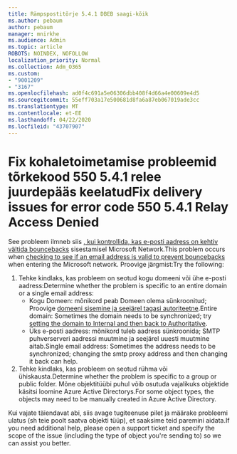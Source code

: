 ```yaml
---
title: Rämpspostitõrje 5.4.1 DBEB saagi-kõik
ms.author: pebaum
author: pebaum
manager: mnirkhe
ms.audience: Admin
ms.topic: article
ROBOTS: NOINDEX, NOFOLLOW
localization_priority: Normal
ms.collection: Adm_O365
ms.custom:
- "9001209"
- "3167"
ms.openlocfilehash: ad0f4c691a5e06306dbb408f4d66a4e00609e4d5
ms.sourcegitcommit: 55eff703a17e500681d8fa6a87eb067019ade3cc
ms.translationtype: MT
ms.contentlocale: et-EE
ms.lasthandoff: 04/22/2020
ms.locfileid: "43707907"
---
```

# <a name="fix-delivery-issues-for-error-code-550-541-relay-access-denied"></a><span data-ttu-id="fa5b1-102">Fix kohaletoimetamise probleemid tõrkekood 550 5.4.1 relee juurdepääs keelatud</span><span class="sxs-lookup"><span data-stu-id="fa5b1-102">Fix delivery issues for error code 550 5.4.1 Relay Access Denied</span></span>

<span data-ttu-id="fa5b1-103">See probleem ilmneb siis [, kui kontrollida, kas e-posti aadress on kehtiv vältida bouncebacks](https://docs.microsoft.com/exchange/mail-flow-best-practices/use-directory-based-edge-blocking) sisestamisel Microsoft Network.</span><span class="sxs-lookup"><span data-stu-id="fa5b1-103">This problem occurs when [checking to see if an email address is valid to prevent bouncebacks](https://docs.microsoft.com/exchange/mail-flow-best-practices/use-directory-based-edge-blocking) when entering the Microsoft network.</span></span> <span data-ttu-id="fa5b1-104">Proovige järgmist:</span><span class="sxs-lookup"><span data-stu-id="fa5b1-104">Try the following:</span></span>

1. <span data-ttu-id="fa5b1-105">Tehke kindlaks, kas probleem on seotud kogu domeeni või ühe e-posti aadress:</span><span class="sxs-lookup"><span data-stu-id="fa5b1-105">Determine whether the problem is specific to an entire domain or a single email address:</span></span>
    - <span data-ttu-id="fa5b1-106">Kogu Domeen: mõnikord peab Domeen olema sünkroonitud; Proovige [domeeni sisemine ja seejärel tagasi autoriteetne](https://docs.microsoft.com/exchange/mail-flow-best-practices/manage-accepted-domains/manage-accepted-domains).</span><span class="sxs-lookup"><span data-stu-id="fa5b1-106">Entire domain: Sometimes the domain needs to be synchronized; try [setting the domain to Internal and then back to Authoritative](https://docs.microsoft.com/exchange/mail-flow-best-practices/manage-accepted-domains/manage-accepted-domains).</span></span>
    - <span data-ttu-id="fa5b1-107">Üks e-posti aadress: mõnikord tuleb aadress sünkroonida; SMTP puhverserveri aadressi muutmine ja seejärel uuesti muutmine aitab.</span><span class="sxs-lookup"><span data-stu-id="fa5b1-107">Single email address: Sometimes the address needs to be synchronized; changing the smtp proxy address and then changing it back can help.</span></span>
2. <span data-ttu-id="fa5b1-108">Tehke kindlaks, kas probleem on seotud rühma või ühiskausta.</span><span class="sxs-lookup"><span data-stu-id="fa5b1-108">Determine whether the problem is specific to a group or public folder.</span></span> <span data-ttu-id="fa5b1-109">Mõne objektitüübi puhul võib osutuda vajalikuks objektide käsitsi loomine Azure Active Directorys.</span><span class="sxs-lookup"><span data-stu-id="fa5b1-109">For some object types, the objects may need to be manually created in Azure Active Directory.</span></span>

<span data-ttu-id="fa5b1-110">Kui vajate täiendavat abi, siis avage tugiteenuse pilet ja määrake probleemi ulatus (sh teie poolt saatva objekti tüüp), et saaksime teid paremini aidata.</span><span class="sxs-lookup"><span data-stu-id="fa5b1-110">If you need additional help, please open a support ticket and specify the scope of the issue (including the type of object you're sending to) so we can assist you better.</span></span>